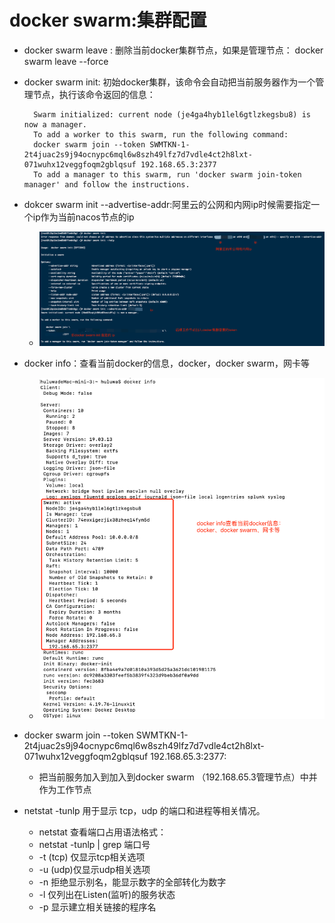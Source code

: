 # docker swarm:集群配置
- docker swarm leave : 删除当前docker集群节点，如果是管理节点： docker swarm leave --force
- docker swarm init: 初始docker集群，该命令会自动把当前服务器作为一个管理节点，执行该命令返回的信息：
  ````
    Swarm initialized: current node (je4ga4hyb1lel6gtlzkegsbu8) is now a manager.
    To add a worker to this swarm, run the following command:
    docker swarm join --token SWMTKN-1-2t4juac2s9j94ocnypc6mql6w8szh49lfz7d7vdle4ct2h8lxt-071wuhx12veggfoqm2gblqsuf 192.168.65.3:2377
    To add a manager to this swarm, run 'docker swarm join-token manager' and follow the instructions.
  ````  
- dokcer swarm init --advertise-addr:阿里云的公网和内网ip时候需要指定一个ip作为当前nacos节点的ip
    * ![docker-swarm-init-1](../images/docker-swarm-2.jpg)
    
- docker info：查看当前docker的信息，docker，docker swarm，网卡等
    * ![docker-info-查看信息](../images/docker-swarm-1.jpg)
    
- docker swarm join --token SWMTKN-1-2t4juac2s9j94ocnypc6mql6w8szh49lfz7d7vdle4ct2h8lxt-071wuhx12veggfoqm2gblqsuf 192.168.65.3:2377:
  * 把当前服务加入到加入到docker swarm （192.168.65.3管理节点）中并作为工作节点  
  
  
- netstat -tunlp 用于显示 tcp，udp 的端口和进程等相关情况。
  * netstat 查看端口占用语法格式：
  * netstat -tunlp | grep 端口号
  * -t (tcp) 仅显示tcp相关选项
  * -u (udp)仅显示udp相关选项
  * -n 拒绝显示别名，能显示数字的全部转化为数字
  * -l 仅列出在Listen(监听)的服务状态
  * -p 显示建立相关链接的程序名
  
